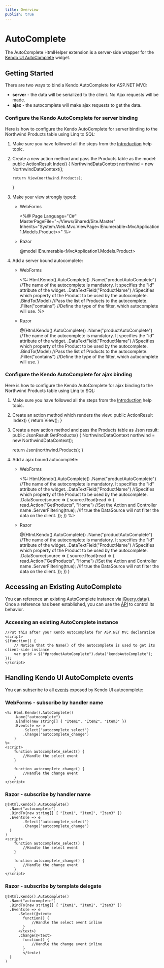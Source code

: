 ```yaml
---
title: Overview
publish: true
---
```


# AutoComplete

The AutoComplete HtmlHelper extension is a server-side wrapper for the [Kendo UI AutoComplete](http://www.kendoui.com/documentation/ui-widgets/autocomplete/overview.aspx) widget.

## Getting Started

There are two ways to bind a Kendo AutoComplete for ASP.NET MVC:

*   **server** - the data will be serialized to the client. No Ajax requests will be made.
*   **ajax** - the autocomplete will make ajax requests to get the data.

### Configure the Kendo AutoComplete for server binding

Here is how to configure the Kendo AutoComplete for server binding to the Northwind Products table using Linq to SQL:

1.  Make sure you have followed all the steps from the [Introduction](http://www.kendoui.com/documentation/asp-net-mvc/introduction.aspx) help topic.
2.  Create a new action method and pass the Products table as the model:
    public ActionResult Index()
    {
        NorthwindDataContext northwind = new NorthwindDataContext();

        return View(northwind.Products);
    }
3.  Make your view strongly typed:
    - WebForms

        <%@ Page Language="C#" MasterPageFile="~/Views/Shared/Site.Master"
           Inherits="System.Web.Mvc.ViewPage<IEnumerable<MvcApplication1.Models.Product>>" %>
    - Razor

        @model IEnumerable<MvcApplication1.Models.Product>
4.  Add a server bound autocomplete:
    - WebForms

        <%: Html.Kendo().AutoComplete()
            .Name("productAutoComplete") //The name of the autocomplete is mandatory. It specifies the "id" attribute of the widget.
            .DataTextField("ProductName") //Specifies which property of the Product to be used by the autocomplete.
            .BindTo(Model)   //Pass the list of Products to the autocomplete.
            .Filter("contains") //Define the type of the filter, which autocomplete will use.
        %>
    - Razor

        @(Html.Kendo().AutoComplete()
          .Name("productAutoComplete") //The name of the autocomplete is mandatory. It specifies the "id" attribute of the widget.
          .DataTextField("ProductName") //Specifies which property of the Product to be used by the autocomplete.
          .BindTo(Model)   //Pass the list of Products to the autocomplete.
          .Filter("contains") //Define the type of the filter, which autocomplete will use.
        )

### Configure the Kendo AutoComplete for ajax binding

Here is how to configure the Kendo AutoComplete for ajax binding to the Northwind Products table using Linq to SQL:

1.  Make sure you have followed all the steps from the [Introduction](http://www.kendoui.com/documentation/asp-net-mvc/introduction.aspx) help topic.
2.  Create an action method which renders the view:
public ActionResult Index()
{
    return View();
}
3.  Create a new action method and pass the Products table as Json result:
public JsonResult GetProducts()
{
    NorthwindDataContext northwind = new NorthwindDataContext();

    return Json(northwind.Products);
}
4.  Add a ajax bound autocomplete:
    - WebForms

        <%: Html.Kendo().AutoComplete()
            .Name("productAutoComplete") //The name of the autocomplete is mandatory. It specifies the "id" attribute of the widget.
            .DataTextField("ProductName") //Specifies which property of the Product to be used by the autocomplete.
            .DataSource(source =>
            {
                    source.Read(read =>
                   {
                            read.Action("GetProducts", "Home") //Set the Action and Controller name
                                .ServerFiltering(true); //If true the DataSource will not filter the data on the client.
                   });
            })
        %>
    - Razor

        @(Html.Kendo().AutoComplete()
          .Name("productAutoComplete") //The name of the autocomplete is mandatory. It specifies the "id" attribute of the widget.
          .DataTextField("ProductName") //Specifies which property of the Product to be used by the autocomplete.
          .DataSource(source =>
            {
                    source.Read(read =>
                   {
                            read.Action("GetProducts", "Home") //Set the Action and Controller name
                                .ServerFiltering(true); //If true the DataSource will not filter the data on the client.
                   });
            })
        )

## Accessing an Existing AutoComplete

You can reference an existing AutoComplete instance via [jQuery.data()](http://api.jquery.com/jQuery.data/).
Once a reference has been established, you can use the [API](http://www.kendoui.com/documentation/ui-widgets/autocomplete/methods.aspx) to control its behavior.

### Accessing an existing AutoComplete instance

    //Put this after your Kendo AutoComplete for ASP.NET MVC declaration
    <script>
    $(function() {
        // Notice that the Name() of the autocomplete is used to get its client-side instance
        var grid = $("#productAutoComplete").data("kendoAutoComplete");
    });
    </script>


## Handling Kendo UI AutoComplete events

You can subscribe to all [events](http://www.kendoui.com/documentation/ui-widgets/autocomplete/events.aspx) exposed by Kendo UI autocomplete:

### WebForms - subscribe by handler name

    <%: Html.Kendo().AutoComplete()
        .Name("autocomplete")
        .BindTo(new string[] { "Item1", "Item2", "Item3" })
        .Events(e => e
            .Select("autocomplete_select")
            .Change("autocomplete_change")
        )
    %>
    <script>
        function autocomplete_select() {
            //Handle the select event
        }

        function autocomplete_change() {
            //Handle the change event
        }
    </script>


### Razor - subscribe by handler name

    @(Html.Kendo().AutoComplete()
      .Name("autocomplete")
      .BindTo(new string[] { "Item1", "Item2", "Item3" })
      .Events(e => e
            .Select("autocomplete_select")
            .Change("autocomplete_change")
      )
    )
    <script>
        function autocomplete_select() {
            //Handle the select event
        }

        function autocomplete_change() {
            //Handle the change event
        }
    </script>


### Razor - subscribe by template delegate

    @(Html.Kendo().AutoComplete()
      .Name("autocomplete")
      .BindTo(new string[] { "Item1", "Item2", "Item3" })
      .Events(e => e
          .Select(@<text>
            function() {
                //Handle the select event inline
            }
          </text>)
          .Change(@<text>
            function() {
                //Handle the change event inline
            }
            </text>)
      )
    )

